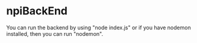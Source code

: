 # npiBackEnd

You can run the backend by using "node index.js" or if you have nodemon installed, then you can run "nodemon".
